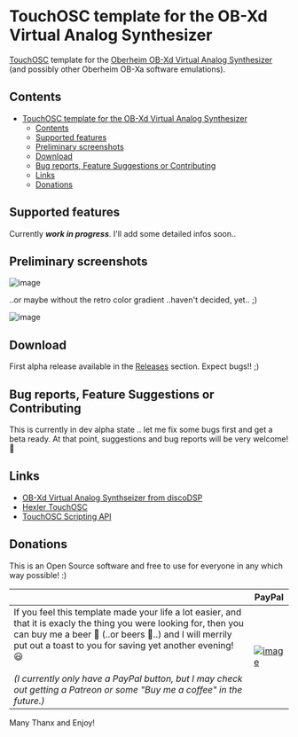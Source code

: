# TouchOSC template for the OB-Xd Virtual Analog Synthesizer

[TouchOSC](https://hexler.net/touchosc/) template for the [Oberheim OB-Xd Virtual Analog Synthesizer](https://www.discodsp.com/obxd/) (and possibly other Oberheim OB-Xa software emulations).


## Contents

- [TouchOSC template for the OB-Xd Virtual Analog Synthesizer](#touchosc-template-for-the-ob-xd-virtual-analog-synthesizer)
  - [Contents](#contents)
  - [Supported features](#supported-features)
  - [Preliminary screenshots](#preliminary-screenshots)
  - [Download](#download)
  - [Bug reports, Feature Suggestions or Contributing](#bug-reports-feature-suggestions-or-contributing)
  - [Links](#links)
  - [Donations](#donations)


## Supported features
Currently ***work in progress***. I'll add some detailed infos soon..

## Preliminary screenshots

![image](https://github.com/user-attachments/assets/b2e02af8-3c04-4baa-99e7-1b3bdb55bbf6)

..or maybe without the retro color gradient ..haven't decided, yet.. ;)

![image](https://github.com/user-attachments/assets/bb56b671-6303-47cd-8e50-d180fd230f4f)

## Download

First alpha release available in the [Releases](https://github.com/bobbadshy/touchosc_obxd_template/releases) section. Expect bugs!! ;) 

## Bug reports, Feature Suggestions or Contributing

This is currently in dev alpha state .. let me fix some bugs first and get a beta ready. At that point, suggestions and bug reports will be very welcome! 🙂

## Links

- [OB-Xd Virtual Analog Synthseizer from discoDSP](https://www.discodsp.com/obxd/)
- [Hexler TouchOSC](https://hexler.net/touchosc)
- [TouchOSC Scripting API](https://hexler.net/touchosc/manual/script)

## Donations

This is an Open Source software and free to use for everyone in any which way possible! :)

|    |  PayPal  |
| -- | -------- |
|  If you feel this template made your life a lot easier, and that it is exacly the thing you were looking for, then you can buy me a beer 🍺 (..or beers 🍻..) and I will merrily put out a toast to you for saving yet another evening! 😃<br><br>*(I currently only have a PayPal button, but I may check out getting a Patreon or some "Buy me a coffee" in the future.)* |  [![image](https://www.paypalobjects.com/en_US/i/btn/btn_donate_SM.gif)](https://www.paypal.com/donate?hosted_button_id=CGDJVVGG5V8LU&)  |


Many Thanx and Enjoy!
